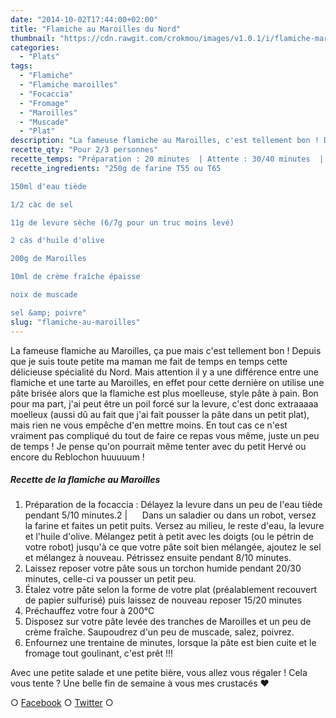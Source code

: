 ```yaml
---
date: "2014-10-02T17:44:00+02:00"
title: "Flamiche au Maroilles du Nord"
thumbnail: "https://cdn.rawgit.com/crokmou/images/v1.0.1/i/flamiche-maroilles-blog-culinaire-crokmou.jpg"
categories:
  - "Plats"
tags:
  - "Flamiche"
  - "Flamiche maroilles"
  - "Focaccia"
  - "Fromage"
  - "Maroilles"
  - "Muscade"
  - "Plat"
description: "La fameuse flamiche au Maroilles, c'est tellement bon ! Depuis que je suis petite ma maman me fait de temps en temps cette délicieuse spécialité du Nord."
recette_qty: "Pour 2/3 personnes"
recette_temps: "Préparation : 20 minutes  | Attente : 30/40 minutes  | Cuisson : 30 minutes"
recette_ingredients: "250g de farine T55 ou T65

150ml d'eau tiède

1/2 càc de sel

11g de levure sèche (6/7g pour un truc moins levé)

2 càs d'huile d'olive

200g de Maroilles

10ml de crème fraîche épaisse

noix de muscade

sel &amp; poivre"
slug: "flamiche-au-maroilles"
---
```


La fameuse flamiche au Maroilles, ça pue mais c'est tellement bon ! Depuis que je suis toute petite ma maman me fait de temps en temps cette délicieuse spécialité du Nord. Mais attention il y a une différence entre une flamiche et une tarte au Maroilles, en effet pour cette dernière on utilise une pâte brisée alors que la flamiche est plus moelleuse, style pâte à pain. Bon pour ma part, j'ai peut être un poil forcé sur la levure, c'est donc extraaaaa moelleux (aussi dû au fait que j'ai fait pousser la pâte dans un petit plat), mais rien ne vous empêche d'en mettre moins. En tout cas ce n'est vraiment pas compliqué du tout de faire ce repas vous même, juste un peu de temps ! Je pense qu'on pourrait même tenter avec du petit Hervé ou encore du Reblochon huuuuum !

##### Recette de la flamiche au Maroilles

1.  Préparation de la focaccia : Délayez la levure dans un peu de l'eau tiède pendant 5/10 minutes.2 |      Dans un saladier ou dans un robot, versez la farine et faites un petit puits. Versez au milieu, le reste d'eau, la levure et l'huile d'olive. Mélangez petit à petit avec les doigts (ou le pétrin de votre robot) jusqu'à ce que votre pâte soit bien mélangée, ajoutez le sel et mélangez à nouveau. Pétrissez ensuite pendant 8/10 minutes.
2.  Laissez reposer votre pâte sous un torchon humide pendant 20/30 minutes, celle-ci va pousser un petit peu.
3.  Étalez votre pâte selon la forme de votre plat (préalablement recouvert de papier sulfurisé) puis laissez de nouveau reposer 15/20 minutes
4.  Préchauffez votre four à 200°C
5.  Disposez sur votre pâte levée des tranches de Maroilles et un peu de crème fraîche. Saupoudrez d'un peu de muscade, salez, poivrez.
6.  Enfournez une trentaine de minutes, lorsque la pâte est bien cuite et le fromage tout goulinant, c'est prêt !!!

Avec une petite salade et une petite bière, vous allez vous régaler ! Cela vous tente ? Une belle fin de semaine à vous mes crustacés ❤

○ [Facebook](https://www.facebook.com/crokmou.blog) ○ [Twitter](https://twitter.com/Crokmou) ○